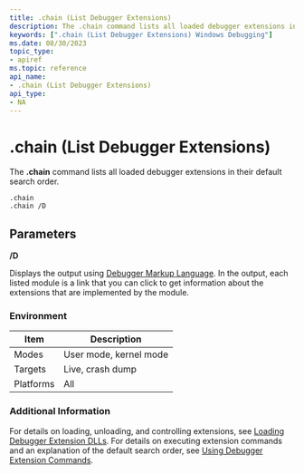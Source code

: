 ```yaml
---
title: .chain (List Debugger Extensions)
description: The .chain command lists all loaded debugger extensions in their default search order.
keywords: [".chain (List Debugger Extensions) Windows Debugging"]
ms.date: 08/30/2023
topic_type:
- apiref
ms.topic: reference
api_name:
- .chain (List Debugger Extensions)
api_type:
- NA
---
```


# .chain (List Debugger Extensions)

The **.chain** command lists all loaded debugger extensions in their default search order.

```dbgsyntax
.chain
.chain /D
```

## Parameters

**/D**

Displays the output using [Debugger Markup Language](debugger-markup-language-commands.md). In the output, each listed module is a link that you can click to get information about the extensions that are implemented by the module.

### Environment

| Item      | Description            |
|-----------|------------------------|
| Modes     | User mode, kernel mode |
| Targets   | Live, crash dump       |
| Platforms | All                    |

### Additional Information

For details on loading, unloading, and controlling extensions, see [Loading Debugger Extension DLLs](loading-debugger-extension-dlls.md). For details on executing extension commands and an explanation of the default search order, see [Using Debugger Extension Commands](using-debugger-extension-commands.md).

